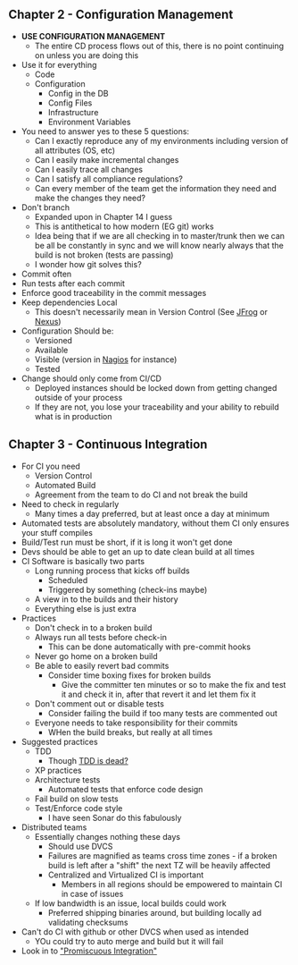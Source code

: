 ## Chapter 2 - Configuration Management
* **USE CONFIGURATION MANAGEMENT**
    * The entire CD process flows out of this, there is no point continuing on unless you are doing this
* Use it for everything
    * Code
    * Configuration
        * Config in the DB
        * Config Files
        * Infrastructure
        * Environment Variables
* You need to answer yes to these 5 questions:
    * Can I exactly reproduce any of my environments including version of all attributes (OS, etc)
    * Can I easily make incremental changes
    * Can I easily trace all changes
    * Can I satisfy all compliance regulations?
    * Can every member of the team get the information they need and make the changes they need?
* Don't branch
    * Expanded upon in Chapter 14 I guess
    * This is antithetical to how modern (EG git) works
    * Idea being that if we are all checking in to master/trunk then we can be all be constantly in sync and we will know nearly always that the build is not broken (tests are passing)
    * I wonder how git solves this?
* Commit often
* Run tests after each commit
* Enforce good traceability in the commit messages
* Keep dependencies Local
    * This doesn't necessarily mean in Version Control (See [JFrog](https://jfrog.com/) or [Nexus](https://www.sonatype.com/nexus-repository-sonatype))
* Configuration Should be:
    * Versioned
    * Available
    * Visible (version in [Nagios](https://www.nagios.org/) for instance)
    * Tested
* Change should only come from CI/CD
    * Deployed instances should be locked down from getting changed outside of your process
    * If they are not, you lose your traceability and your ability to rebuild what is in production  

## Chapter 3 - Continuous Integration
* For CI you need
    * Version Control
    * Automated Build
    * Agreement from the team to do CI and not break the build
* Need to check in regularly
    * Many times a day preferred, but at least once a day at minimum
* Automated tests are absolutely mandatory, without them CI only ensures your stuff compiles
* Build/Test run must be short, if it is long it won't get done
* Devs should be able to get an up to date clean build at all times
* CI Software is basically two parts
    * Long running process that kicks off builds
        * Scheduled
        * Triggered by something (check-ins maybe)
    * A view in to the builds and their history
    * Everything else is just extra
* Practices
    * Don't check in to a broken build
    * Always run all tests before check-in
        * This can be done automatically with pre-commit hooks
    * Never go home on a broken build
    * Be able to easily revert bad commits
        * Consider time boxing fixes for broken builds
            * Give the committer ten minutes or so to make the fix and test it and check it in, after that revert it and let them fix it
    * Don't comment out or disable tests
        * Consider failing the build if too many tests are commented out
    * Everyone needs to take responsibility for their commits
        * WHen the build breaks, but really at all times
* Suggested practices
    * TDD
        * Though [TDD is dead?](https://www.martinfowler.com/articles/is-tdd-dead/)
    * XP practices
    * Architecture tests
        * Automated tests that enforce code design
    * Fail build on slow tests
    * Test/Enforce code style
        * I have seen Sonar do this fabulously
* Distributed teams
    * Essentially changes nothing these days
        * Should use DVCS
        * Failures are magnified as teams cross time zones - if a broken build is left after a "shift" the next TZ will be heavily affected
        * Centralized and Virtualized CI is important
            * Members in all regions should be empowered to maintain CI in case of issues
    * If low bandwidth is an issue, local builds could work
        * Preferred shipping binaries around, but building locally ad validating checksums 
* Can't do CI with github or other DVCS when used as intended
    * YOu could try to auto merge and build but it will fail
* Look in to ["Promiscuous Integration"](https://martinfowler.com/bliki/FeatureBranch.html)